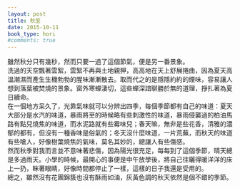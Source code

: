 ```yaml
---
layout: post
title: 秋至
date: 2015-10-11
book_type: hori
#comments: true
---
```



<div class="gap-after">雖然秋分只有幾秒，然而只要一過了這個節氣，便是另一番景象。</div>

<div class="gap-after">洗過的天空飄著雲絮，雲絮不再與土地親狎，高高地在天上舒展捲曲，因為夏天高溫潮濕而產生生機勃勃的腥味漸漸散去。取而代之的是隱隱約約的煙味，容易讓人想到落葉被焚燒的景象。窗外寒蟬淒切，這些蟬深諳聊勝於無的道理，掙扎著為夏日續命。</div>

<div class="gap-after">在一個地方呆久了，光靠氣味就可以分辨出四季，每個季節都有自己的味道：夏天大部分是水汽的味道，暴雨將至的時候略有些刺激性的味道，暴雨侵襲過的柏油馬路有點兒燒焦的味道，而水泥路就有些霉味兒；春天嘛，無非是些花香，清雅的濃郁的都有，但沒有一種香味是俗氣的；冬天沒什麼味道，一片荒蕪，而秋天的味道有些嗆人，好像樹葉燒焦的氣味，莫名其妙的，總讓人有些傷感。</div>

<div class="gap-after">然而秋季對我而言並不意味著悲傷，因為陽光很充足，每每到了這個季節，晴天總是多過雨天。小學的時候，最開心的事便是中午放學後，將自己往曬得暖洋洋的床上一扔，眯著眼睛，好像時間都停止了一樣，這樣的日子我還是受用的。</div>

<div class="gap-after">總之，雖然沒有花團錦簇也沒有酥雨如油，灰黃色調的秋天依然是個不錯的季節。</div>